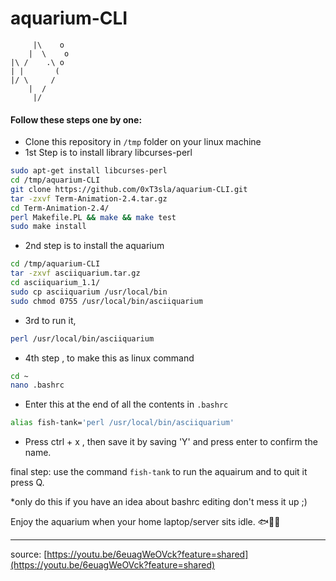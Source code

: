 # aquarium-CLI
```
     |\    o
    |  \    o
|\ /    .\ o
| |       (
|/ \     /
    |  /
     |/
```
#### Follow these steps one by one: 
- Clone this repository in `/tmp` folder on your linux machine 
- 1st Step is to install library libcurses-perl
```bash
sudo apt-get install libcurses-perl
cd /tmp/aquarium-CLI
git clone https://github.com/0xT3sla/aquarium-CLI.git
tar -zxvf Term-Animation-2.4.tar.gz
cd Term-Animation-2.4/
perl Makefile.PL && make && make test
sudo make install
```
- 2nd step is to install the aquarium
```bash
cd /tmp/aquarium-CLI
tar -zxvf asciiquarium.tar.gz
cd asciiquarium_1.1/
sudo cp asciiquarium /usr/local/bin
sudo chmod 0755 /usr/local/bin/asciiquarium
```
- 3rd to run it, 
```bash 
perl /usr/local/bin/asciiquarium
```
- 4th step , to make this as linux command
```bash
cd ~
nano .bashrc
```
- Enter this at the end of all the contents in `.bashrc`
```bash
alias fish-tank='perl /usr/local/bin/asciiquarium'
```
- Press ctrl + x , then save it by saving 'Y' and press enter to confirm the name.

final step: use the command `fish-tank` to run the aquairum and to quit it press Q.

*only do this if you have an idea about bashrc editing don't mess it up ;)

Enjoy the aquarium when your home laptop/server sits idle. 🐟🐠🎣

---
source: [https://youtu.be/6euagWeOVck?feature=shared](https://youtu.be/6euagWeOVck?feature=shared)
